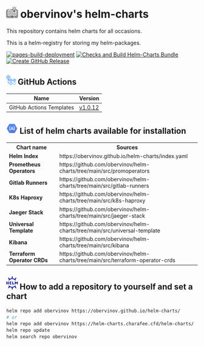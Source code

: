 # <img src="https://github.com/obervinov/content/blob/main/ico/1945958.png" width="30">  obervinov's helm-charts
This repository contains helm charts for all occasions.

This is a helm-registry for storing my helm-packages.

[![pages-build-deployment](https://github.com/obervinov/helm-charts/actions/workflows/pages/pages-build-deployment/badge.svg)](https://github.com/obervinov/helm-charts/actions/workflows/pages/pages-build-deployment) [![Checks and Build Helm-Charts Bundle](https://github.com/obervinov/helm-charts/actions/workflows/pr.yaml/badge.svg)](https://github.com/obervinov/helm-charts/actions/workflows/pr.yaml) [![Create GitHub Release](https://github.com/obervinov/helm-charts/actions/workflows/release.yaml/badge.svg)](https://github.com/obervinov/helm-charts/actions/workflows/release.yaml)

## <img src="https://github.com/obervinov/_templates/blob/main/icons/github-actions.png" width="25" title="github-actions"> GitHub Actions
| Name  | Version |
| ------------------------ | ----------- |
| GitHub Actions Templates | [v1.0.12](https://github.com/obervinov/_templates/tree/v1.0.12) |

## <img src="https://github.com/obervinov/content/blob/main/ico/helm_registry.png" width="30"> List of helm charts available for installation
<table>
  <tr>
    <th>Chart name</th>
    <th>Sources</th>
  </tr>
  <tr>
    <td><b>Helm Index</b></td>
    <td>https://obervinov.github.io/helm-charts/index.yaml</td>
  </tr>
  <tr>
    <td><b>Prometheus Operators</b></td>
    <td>https://github.com/obervinov/helm-charts/tree/main/src/promoperators</td>
  </tr>
  <tr>
    <td><b>Gitlab Runners</b></td>
    <td>https://github.com/obervinov/helm-charts/tree/main/src/gitlab-runners</td>
  </tr>
  <tr>
    <td><b>K8s Haproxy</b></td>
    <td>https://github.com/obervinov/helm-charts/tree/main/src/k8s-haproxy</td>
  </tr>
  <tr>
    <td><b>Jaeger Stack</b></td>
    <td>https://github.com/obervinov/helm-charts/tree/main/src/jaeger-stack</td>
  </tr>
  <tr>
    <td><b>Universal Template</b></td>
    <td>https://github.com/obervinov/helm-charts/tree/main/src/universal-template</td>
  </tr>
  <tr>
    <td><b>Kibana</b></td>
    <td>https://github.com/obervinov/helm-charts/tree/main/src/kibana</td>
  </tr>
  <tr>
    <td><b>Terraform Operator CRDs</b></td>
    <td>https://github.com/obervinov/helm-charts/tree/main/src/terraform-operator-crds</td>
  </tr>
</table>

## <img src="https://github.com/obervinov/content/blob/main/ico/helm.svg" width="30"> How to add a repository to yourself and set a chart
```sh
helm repo add obervinov https://obervinov.github.io/helm-charts/
# or
helm repo add obervinov https://helm-charts.charafee.cfd/helm-charts/
helm repo update
helm search repo obervinov
```
